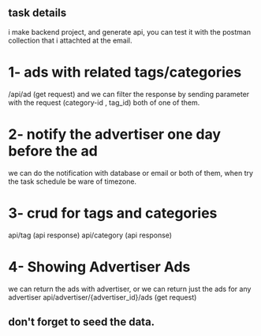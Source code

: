 ## task details 

i make backend project, and generate api, you can test it with the postman collection that i attachted at the email.

# 1- ads with related tags/categories
/api/ad (get request)
and we can filter the response by sending parameter with the request (category-id , tag_id) both of one of them.

# 2- notify the advertiser one day before the ad
we can do the notification with database or email or both of them,
when try the task schedule be ware of timezone.

# 3- crud for tags and categories
api/tag (api response)
api/category (api response)
 
# 4- Showing Advertiser Ads
we can return the ads with advertiser, or we can return just the ads for any advertiser
api/advertiser/{advertiser_id}/ads (get request) 

## don't forget to seed the data.
